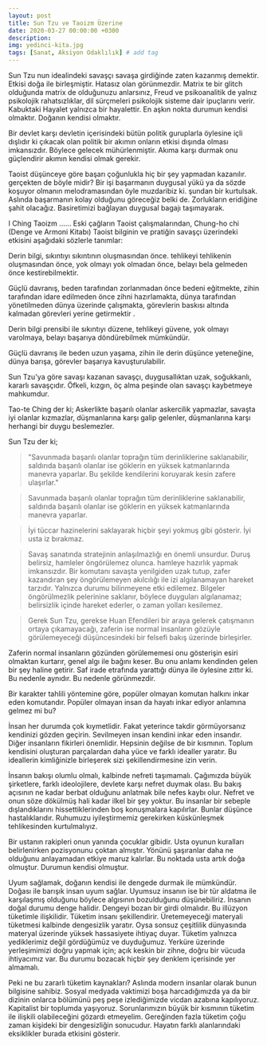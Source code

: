 ```yaml
---
layout: post
title: Sun Tzu ve Taoizm Üzerine
date: 2020-03-27 00:00:00 +0300
description: 
img: yedinci-kita.jpg
tags: [Sanat, Aksiyon Odaklılık] # add tag
---
```


Sun Tzu nun idealindeki savaşçı savaşa girdiğinde zaten kazanmış demektir. Etkisi doğa ile birleşmiştir. Hatasız olan görünmezdir. Matrix te bir glitch olduğunda matrix de olduğunuzu anlarsınız, Freud ve psikoanalitik de yalnız psikolojik rahatsızlıklar, dil sürçmeleri psikolojik sisteme dair ipuçlarını verir. Kabuktaki Hayalet yalnızca bir hayalettir. En aşkın nokta durumun kendisi olmaktır. Doğanın kendisi olmaktır.

Bir devlet karşı devletin içerisindeki bütün politik guruplarla öylesine içli dışlıdır ki çıkacak olan politik bir akımın onların etkisi dışında olması imkansızdır. Böylece gelecek mühürlenmiştir. Akıma karşı durmak onu güçlendirir akımın kendisi olmak gerekir.

Taoist düşünceye göre başarı çoğunlukla hiç bir şey yapmadan kazanılır.
gerçekten de böyle midir? Bir işi başarmanın duygusal yükü ya da sözde koşuyor olmanın melodramasından öyle muzdaribiz ki. şundan bir kurtulsak. Aslında başarmanın kolay olduğunu göreceğiz belki de. Zorlukların eridiğine şahit olacağız. Basiretimizi bağlayan duygusal bagajı taşımayarak.

I Ching
Taoizm
......
Eski çağların Taoist çalışmalarından, Chung-ho chi (Denge ve Armoni Kitabı) Taoist bilginin ve pratiğin savaşçı üzerindeki etkisini aşağıdaki sözlerle tanımlar:

Derin bilgi, sıkıntıyı sıkıntının oluşmasından önce. tehlikeyi tehlikenin oluşmasından önce, yok olmayı yok olmadan önce, belayı bela gelmeden önce kestirebilmektir.

Güçlü davranış,
beden tarafından zorlanmadan önce bedeni eğitmekte,
zihin tarafından idare edilmeden önce zihni hazırlamakta,
dünya tarafından yönetilmeden dünya üzerinde çalışmakta,
görevlerin baskısı altında kalmadan görevleri yerine getirmektir .

Derin bilgi prensibi ile sıkıntıyı düzene, tehlikeyi güvene, yok olmayı varolmaya, belayı başarıya döndürebilmek mümkündür.

Güçlü davranış ile beden uzun yaşama, zihin ile derin düşünce yeteneğine, dünya barışa, görevler başarıya kavuşturulabilir.


Sun Tzu'ya göre savaşı kazanan savaşçı, duygusallıktan uzak, soğukkanlı, kararlı savaşçıdır. Öfkeli, kızgın, öç alma peşinde olan savaşçı kaybetmeye mahkumdur.

Tao-te Ching der ki;
Askerlikte başarılı olanlar askercilik yapmazlar, savaşta iyi olanlar kızmazlar, düşmanlarına karşı galip gelenler, düşmanlarına karşı herhangi bir duygu beslemezler.

Sun Tzu der ki;

> "Savunmada başarılı olanlar toprağın tüm derinliklerine saklanabilir,
saldırıda başarılı olanlar ise göklerin en yüksek katmanlarında manevra yaparlar.
Bu şekilde kendilerini koruyarak kesin zafere ulaşırlar."

> Savunmada başarılı olanlar toprağın tüm derinliklerine saklanabilir, saldırıda başarılı olanlar ise göklerin en yüksek katmanlarında manevra yaparlar.


> İyi tüccar hazinelerini saklayarak hiçbir şeyi yokmuş gibi gösterir. İyi usta iz bırakmaz.

> Savaş sanatında stratejinin anlaşılmazlığı en önemli unsurdur. Duruş belirsiz, hamleler öngörülemez olunca. hamleye hazırlık yapmak imkansızdır. Bir komutanı savaşta yenilgiden uzak tutup, zafer kazandıran şey öngörülemeyen akılcılığı ile izi algılanamayan hareket tarzıdır. Yalnızca durumu bilinmeyene etki edilemez. Bilgeler öngörülmezlik pelerinine saklanır, böylece duyguları algılanamaz; belirsizlik içinde hareket ederler, o zaman yolları kesilemez.

> Gerek Sun Tzu, gerekse Huan Efendileri bir araya gelerek çatışmanın ortaya çıkamayacağı, zaferin ise normal insanların gözüyle görülemeyeceği düşüncesindeki bir felsefi bakış üzerinde birleşirler.

Zaferin normal insanların gözünden görülememesi onu gösterişin esiri olmaktan kurtarır, genel algı ile bağını keser. Bu onu anlamı kendinden gelen bir şey haline getirir. Saf irade etrafında yarattığı dünya ile öylesine zıttır ki. Bu nedenle aynıdır. Bu nedenle görünmezdir.

Bir karakter tahlili yöntemine göre, popüler olmayan komutan halkını inkar eden komutandır. Popüler olmayan insan da hayatı inkar ediyor anlamına gelmez mi bu?

İnsan her durumda çok kıymetlidir. Fakat yeterince takdir görmüyorsanız kendinizi gözden geçirin. Sevilmeyen insan kendini inkar eden insandır. Diğer insanların fikirleri önemlidir. Hepsinin değilse de bir kısmının. Toplum kendisini oluşturan parçalardan daha yüce ve farklı idealler yaratır. Bu ideallerin kimliğinizle birleşerek sizi şekillendirmesine izin verin.

İnsanın bakışı olumlu olmalı, kalbinde nefreti taşımamalı. Çağımızda büyük şirketlere, farklı ideolojilere, devlete karşı nefret duymak olası. Bu bakış açısının ne kadar berbat olduğunu anlatmak bile nefes kaybı olur. Nefret ve onun söze dökülmüş hali kadar ilkel bir şey yoktur. Bu insanlar bir sebeple dışlandıklarını hissettiklerinden boş konuşmalara kapılırlar. Bunlar düşünce hastalıklarıdır. Ruhumuzu iyileştirmemiz gerekirken küskünleşmek tehlikesinden kurtulmalıyız.

Bir ustanın rakipleri onun yanında çocuklar gibidir. Usta oyunun kuralları belirlenirken pozisyonunu çoktan almıştır. Yönünü şaşıranlar daha ne olduğunu anlayamadan etkiye maruz kalırlar. Bu noktada usta artık doğa olmuştur. Durumun kendisi olmuştur.

Uyum sağlamak, doğanın kendisi ile dengede durmak ile mümkündür. Doğası ile barışık insan uyum sağlar. Uyumsuz insanın ise bir tür aldatma ile karşılaşmış olduğunu böylece algısının bozulduğunu düşünebiliriz. İnsanın doğal durumu denge halidir. Dengeyi bozan bir girdi olmalıdır. Bu illüzyon tüketimle ilişkilidir. Tüketim insanı şekillendirir. Üretemeyeceği materyali tüketmesi kalbinde dengesizlik yaratır. Oysa sonsuz çeşitlilik dünyasında materyal üzerinde yüksek hassasiyete ihtiyaç duyar. Tüketim yalnızca yediklerimiz değil gördüğümüz ve duyduğumuz. Yerküre üzerinde yerleşimimizi doğru yapmak için; açık keskin bir zihne, doğru bir vücuda ihtiyacımız var. Bu durumu bozacak hiçbir şey denklem içerisinde yer almamalı.

Peki ne bu zararlı tüketim kaynakları? Aslında modern insanlar olarak bunun bilgisine sahibiz. Sosyal medyada vaktimizi boşa harcadığımızda ya da bir dizinin onlarca bölümünü peş peşe izlediğimizde vicdan azabına kapılıyoruz. Kapitalist bir toplumda yaşıyoruz. Sorunlarımızın büyük bir kısmının tüketim ile ilişkili olabileceğini gözardı etmeyelim. Gereğinden fazla tüketim çoğu zaman kişideki bir dengesizliğin sonucudur. Hayatın farklı alanlarındaki eksiklikler burada etkisini gösterir.

